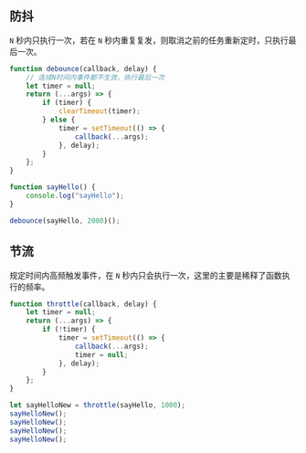 ## 防抖

`N` 秒内只执行一次，若在 `N` 秒内重复复发，则取消之前的任务重新定时，只执行最后一次。

```javascript
function debounce(callback, delay) {
	// 连续N时间内事件都不生效，执行最后一次
	let timer = null;
	return (...args) => {
		if (timer) {
			clearTimeout(timer);
		} else {
			timer = setTimeout(() => {
				callback(...args);
			}, delay);
		}
	};
}

function sayHello() {
	console.log("sayHello");
}

debounce(sayHello, 2000)();
```

## 节流

规定时间内高频触发事件，在 `N` 秒内只会执行一次，这里的主要是稀释了函数执行的频率。

```javascript
function throttle(callback, delay) {
	let timer = null;
	return (...args) => {
		if (!timer) {
			timer = setTimeout(() => {
				callback(...args);
				timer = null;
			}, delay);
		}
	};
}

let sayHelloNew = throttle(sayHello, 1000);
sayHelloNew();
sayHelloNew();
sayHelloNew();
sayHelloNew();
```